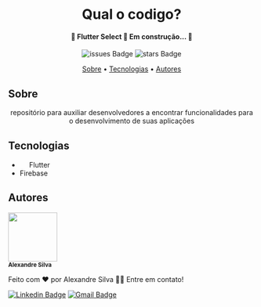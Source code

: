 
<h1 align="center" color=""> Qual o codigo? </h1>
  
  <h4 align="center"> 
	🚧  Flutter Select 🚀 Em construção...  🚧
  </h4>

  <div align="center">
 
  ![issues Badge](https://img.shields.io/github/issues/alexandreturial/qual_o_codigo?color=%231389FD&style=flat-square)
  ![stars Badge](https://img.shields.io/github/stars/alexandreturial/qual_o_codigo?color=%231389FD&style=flat-square)
 
  </div>

  <p align="center">
    <a href="#Sobre">Sobre</a> •
    <a href="#Tecnologias">Tecnologias</a> • 
    <a href="#Autores">Autores</a>
  </p>
  
  <h2>Sobre</h2>
  
  <p align="center">
    repositório para auxiliar desenvolvedores a encontrar funcionalidades para o desenvolvimento de suas aplicações
  </p>

  <h2>Tecnologias</h2>
    <ul>
      <li href="https://flutter.dev/">
      <img src="https://cdn.iconscout.com/icon/free/png-512/flutter-2038877-1720090.png" width="15px;"/>
      Flutter
      </li>
      <li href="https://firebase.google.com/">Firebase</li>
    </ul>
  
  <h2>Autores</h2>
  
  <div>
  <img src="https://avatars.githubusercontent.com/u/29807033?s=400&u=3c349b78c5dbbb9f6eff2719d64a726ad77e0dc1&v=4"  width="100px;" borderRadius= "50%;" alt=""/>
  <br />
  <sub><b>Alexandre Silva</b></sub>
  
  </div>
  
  Feito com ❤️ por Alexandre Silva 👋🏽 Entre em contato!

  [![Linkedin Badge](https://img.shields.io/badge/-Alexandre_silva-%230c93e4?style=for-the-badge&logo=LinkedIn)](https://www.linkedin.com/in/alexandre-silva-turial-62324a134/)
  [![Gmail Badge](https://img.shields.io/badge/-aleturial8%40gmail.com-%23EA4335?style=for-the-badge&logo=Gmail&logoColor=white&)](mailto:aleturial8@gmail.com)

 